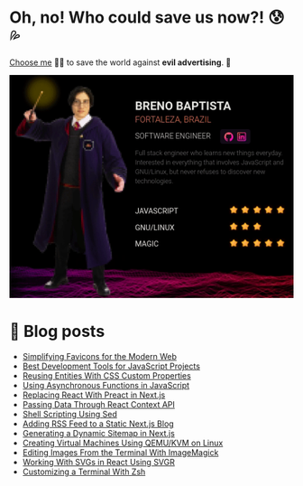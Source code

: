 # Oh, no! Who could save us now?! 😰💦

[Choose me](https://joinmassive.com/team) 🧙💥 to save the world against **evil advertising**. 👀

![My Character](massive-character.gif)

# 📝 Blog posts

<!-- BLOG-POST-LIST:START -->
- [Simplifying Favicons for the Modern Web](https://brenobaptista.vercel.app/posts/understanding-favicons-for-the-modern-web)
- [Best Development Tools for JavaScript Projects](https://brenobaptista.vercel.app/posts/best-development-tools-javascript-projects)
- [Reusing Entities With CSS Custom Properties](https://brenobaptista.vercel.app/posts/reusing-entities-with-css-variables)
- [Using Asynchronous Functions in JavaScript](https://brenobaptista.vercel.app/posts/using-asynchronous-functions-javascript)
- [Replacing React With Preact in Next.js](https://brenobaptista.vercel.app/posts/replacing-react-with-preact-in-next)
- [Passing Data Through React Context API](https://brenobaptista.vercel.app/posts/passing-data-through-react-context-api)
- [Shell Scripting Using Sed](https://brenobaptista.vercel.app/posts/shell-scripting-using-sed)
- [Adding RSS Feed to a Static Next.js Blog](https://brenobaptista.vercel.app/posts/adding-rss-feed-to-static-next-blog)
- [Generating a Dynamic Sitemap in Next.js](https://brenobaptista.vercel.app/posts/generating-sitemap-robots-in-next)
- [Creating Virtual Machines Using QEMU/KVM on Linux](https://brenobaptista.vercel.app/posts/creating-virtual-machines-using-qemu-kvm)
- [Editing Images From the Terminal With ImageMagick](https://brenobaptista.vercel.app/posts/editing-images-from-terminal-with-imagemagick)
- [Working With SVGs in React Using SVGR](https://brenobaptista.vercel.app/posts/working-with-svgs-in-react-using-svgr)
- [Customizing a Terminal With Zsh](https://brenobaptista.vercel.app/posts/customizing-terminal-with-zsh)
<!-- BLOG-POST-LIST:END -->
